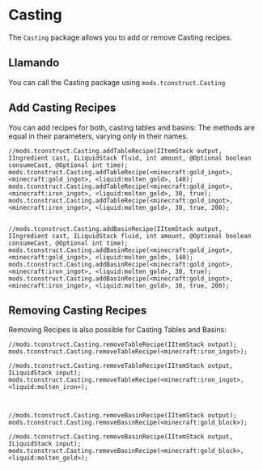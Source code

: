 # Casting

The `Casting` package allows you to add or remove Casting recipes.

## Llamando

You can call the Casting package using `mods.tconstruct.Casting`

## Add Casting Recipes

You can add recipes for both, casting tables and basins: The methods are equal in their parameters, varying only in their names.

```zenscript
//mods.tconstruct.Casting.addTableRecipe(IItemStack output, IIngredient cast, ILiquidStack fluid, int amount, @Optional boolean consumeCast, @Optional int time);
mods.tconstruct.Casting.addTableRecipe(<minecraft:gold_ingot>, <minecraft:gold_ingot>, <liquid:molten_gold>, 140);
mods.tconstruct.Casting.addTableRecipe(<minecraft:gold_ingot>, <minecraft:iron_ingot>, <liquid:molten_gold>, 30, true);
mods.tconstruct.Casting.addTableRecipe(<minecraft:gold_ingot>, <minecraft:iron_ingot>, <liquid:molten_gold>, 30, true, 200);


//mods.tconstruct.Casting.addBasinRecipe(IItemStack output, IIngredient cast, ILiquidStack fluid, int amount, @Optional boolean consumeCast, @Optional int time);
mods.tconstruct.Casting.addBasinRecipe(<minecraft:gold_ingot>, <minecraft:gold_ingot>, <liquid:molten_gold>, 140);
mods.tconstruct.Casting.addBasinRecipe(<minecraft:gold_ingot>, <minecraft:iron_ingot>, <liquid:molten_gold>, 30, true);
mods.tconstruct.Casting.addBasinRecipe(<minecraft:gold_ingot>, <minecraft:iron_ingot>, <liquid:molten_gold>, 30, true, 200);
```

## Removing Casting Recipes

Removing Recipes is also possible for Casting Tables and Basins:

```zenscript
//mods.tconstruct.Casting.removeTableRecipe(IItemStack output);
mods.tconstruct.Casting.removeTableRecipe(<minecraft:iron_ingot>);

//mods.tconstruct.Casting.removeTableRecipe(IItemStack output, ILiquidStack input);
mods.tconstruct.Casting.removeTableRecipe(<minecraft:iron_ingot>, <liquid:molten_iron>);



//mods.tconstruct.Casting.removeBasinRecipe(IItemStack output);
mods.tconstruct.Casting.removeBasinRecipe(<minecraft:gold_block>);

//mods.tconstruct.Casting.removeBasinRecipe(IItemStack output, ILiquidStack input);
mods.tconstruct.Casting.removeBasinRecipe(<minecraft:gold_block>, <liquid:molten_gold>);
```